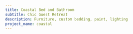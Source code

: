 ```yaml
---
title: Coastal Bed and Bathroom 
subtitle: Chic Guest Retreat 
description: Furniture, custom bedding, paint, lighting
project_name: coastal
---
```

